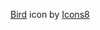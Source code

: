 <a target="_blank" href="https://icons8.com/icon/4eo-USwDacsw/bird">Bird</a> icon by <a target="_blank" href="https://icons8.com">Icons8</a>
